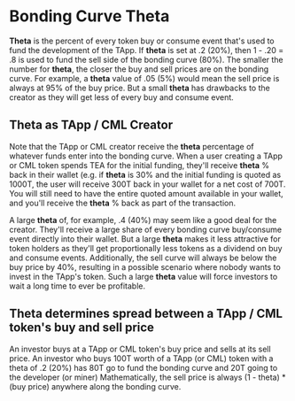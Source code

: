 # Bonding Curve Theta
**Theta** is the percent of every token buy or consume event that's used to fund the development of the TApp. If **theta** is set at .2 (20%), then 1 - .20 = .8 is used to fund the sell side of the bonding curve (80%). The smaller the number for **theta**, the closer the buy and sell prices are on the bonding curve. For example, a **theta** value of .05 (5%) would mean the sell price is always at 95% of the buy price. But a small **theta** has drawbacks to the creator as they will get less of every buy and consume event.

## Theta as TApp / CML Creator
Note that the TApp or CML creator receive the **theta** percentage of whatever funds enter into the bonding curve. When a user creating a TApp or CML token spends TEA for the initial funding, they'll receive **theta** % back in their wallet (e.g. if **theta** is 30% and the initial funding is quoted as 1000T, the user will receive 300T back in your wallet for a net cost of 700T. You will still need to have the entire quoted amount available in your wallet, and you'll receive the **theta** % back as part of the transaction. 

A large **theta** of, for example, .4 (40%) may seem like a good deal for the creator. They'll receive a large share of every bonding curve buy/consume event directly into their wallet. But a large **theta** makes it less attractive for token holders as they'll get proportionally less tokens as a dividend on buy and consume events. Additionally, the sell curve will always be below the buy price by 40%, resulting in a possible scenario where nobody wants to invest in the TApp's token. Such a large **theta** value will force investors to wait a long time to ever be profitable.

## Theta determines spread between a TApp / CML token's buy and sell price
An investor buys at a TApp or CML token's buy price and sells at its sell price. An investor who buys 100T worth of a TApp (or CML) token with a theta of .2 (20%) has 80T go to fund the bonding curve and 20T going to the developer (or miner) Mathematically, the sell price is always (1 - theta) * (buy price) anywhere along the bonding curve.


